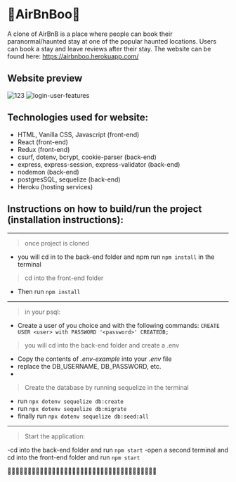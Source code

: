 # 👻AirBnBoo👻

A clone of AirBnB is a place where people can book their paranormal/haunted stay at one of the popular haunted locations.
Users can book a stay and leave reviews after their stay.
The website can be found here: https://airbnboo.herokuapp.com/

## Website preview
![123](https://user-images.githubusercontent.com/79862908/126932815-452c6c9a-69bc-4129-9345-ac197707969f.gif)
![login-user-features](https://user-images.githubusercontent.com/79862908/126932140-51870fcf-5ec5-45ec-9d31-036332b82ed2.gif)

## Technologies used for website:

- HTML, Vanilla CSS, Javascript (front-end)
- React (front-end)
- Redux (front-end)
- csurf, dotenv, bcrypt, cookie-parser (back-end)
- express, express-session, express-validator (back-end)
- nodemon (back-end)
- postgresSQL, sequelize (back-end)
- Heroku (hosting services)


## Instructions on how to build/run the project (installation instructions):
------------------------------------------------------------------------------------
> once project is cloned

- you will cd in to the back-end folder and npm run `npm install` in the terminal

> cd into the front-end folder

- Then run `npm install`
 ------------------------------------------------------------------------------------
> in your psql:

- Create a user of you choice and with the following commands: `CREATE USER <user> with PASSWORD '<password>' CREATEDB;`

> you will cd into the back-end folder and create a .env

- Copy the contents of *.env-example* into your *.env* file
- replace the DB_USERNAME, DB_PASSWORD, etc.
-
> Create the database by running sequelize in the terminal

- run `npx dotenv sequelize db:create`
- run `npx dotenv sequelize db:migrate`
- finally run `npx dotenv sequelize db:seed:all`
--------------------------------------------------------------------------------------
> Start the application:

-cd into the back-end folder and run `npm start`
-open a second terminal and cd into the front-end folder and run `npm start`

👻👻👻👻👻👻👻👻👻👻👻👻👻👻👻👻👻👻👻👻👻👻👻👻👻👻👻👻👻👻👻👻👻👻👻👻👻
